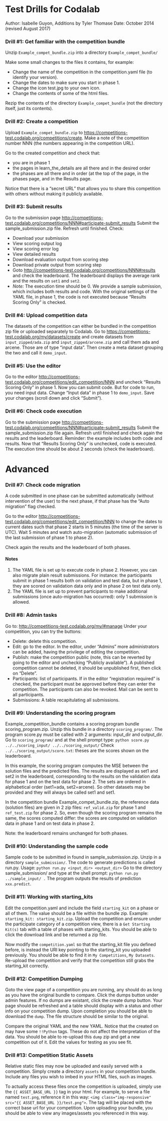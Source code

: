 # Test Drills for Codalab

Author: Isabelle Guyon, Additions by Tyler Thomase
Date: October 2014 (revised August 2017)

### Drill #1: Get familiar with the competition bundle

Unzip `Example_compet_bundle.zip` into a directory `Example_compet_bundle/`

Make some small changes to the files it contains, for example:

- Change the name of the competition in the competition.yaml file (to identify your version).
- Change the dates to make sure you start in phase 1.
- Change the icon test.jpg to your own icon.
- Change the contents of some of the html files.

Rezip the contents of the directory `Example_compet_bundle` (not the directory itself, just its contents).

### Drill #2: Create a competition

Upload `Example_compet_bundle.zip` to https://competitions-test.codalab.org/competitions/create.
Make a note of the competition number NNN (the numbers appearing in the competition URL).

Go to the created competition and check that:
 - you are in phase 1
 - the pages in learn_the_details are all there and in the desired order
 - the phases are all there and in order (at the top of the page, in the phases page, and in the Results page.

Notice that there is a “secret URL” that allows you to share this competition with others without making it publicly available.

### Drill #3: Submit results

Go to the submission page http://competitions-test.codalab.org/competitions/NNN#participate-submit_results
Submit the sample_submission.zip file. Refresh until finished. Check:
* Download your submission
* View scoring output log
* View scoring error log
* View detailed results
* Download evaluation output from scoring step
* Download private output from scoring step
*  Goto http://competitions-test.codalab.org/competitions/NNN#results
and check the leaderboard. The leaderboard displays the average rank and the results on `set1` and `set2`.
*  *Note:* The execution time should be 0. We provide a sample submission, which includes both results and code. With the original settings of the YAML file, in phase 1, the code is not executed because “Results Scoring Only” is checked.

### Drill #4: Upload competition data

The datasets of the competition can either be bundled in the competition zip file or uploaded separately to Codalab.
Go to https://competitions-test.codalab.org/my/datasets/create and create datasets from `input_zipped/ada.zip` and `input_zipped/arcene.zip` and call them ada and arcene. Those are of type “input data”.
Then create a meta dataset grouping the two and call it `demo_input`.

### Drill #5: Use the editor

Go to the editor http://competitions-test.codalab.org/competitions/edit_competition/NNN and uncheck “Results Scoring Only” in phase 1. Now you can submit code. But for code to run, you need input data.
Change “Input data” in phase 1 to `demo_input`.
Save your changes (scroll down and click “Submit”).

### Drill #6: Check code execution

Go to the submission page http://competitions-test.codalab.org/competitions/NNN#participate-submit_results
Submit the sample_submission.zip file again. Refresh until finished and check again the results and the leaderboard. Reminder: the example includes both code and results. Now that “Results Scoring Only” is unchecked, code is executed. The execution time should be about 2 seconds (check the leaderboard).

# Advanced

### Drill #7: Check code migration

A code submitted in one phase can be submitted automatically (without intervention of the user) to the next phase, if that phase has the “Auto migration” flag checked.

Go to the editor http://competitions-test.codalab.org/competitions/edit_competition/NNN to change the dates to current dates such that phase 2 starts in 5 minutes (the time of the server is UTC). Wait 5 minutes and watch auto-migration (automatic submission of the last submission of phase 1 to phase 2).

Check again the results and the leaderboard of both phases.

#### Notes 

1. The YAML file is set up to execute code in phase 2. However, you can also migrate plain result submissions. For instance: the participants submit in phase 1 results both on validation and test data, but in phase 1, they are scored on validation data only and in phase 2 on test data only.
2. The YAML file is set up to prevent participants to make additional submissions (once auto-migration has occurred): only 1 submission is allowed.


### Drill #8: Admin tasks

Go to:
http://competitions-test.codalab.org/my/#manage
Under your competition, you can try the buttons:
- Delete: delete this competition.
- Edit: go to the editor. In the editor, under “Admins” more administrators can be added, having the privilege of editing the competition.
- Publish: make the competition public (note, this can be reverted by going to the editor and unchecking “Publicly available”). A published competition cannot be deleted, it should be unpublished first, then click on “Delete”.
- Participants: list of participants. If in the editor “registration required” is checked, the participant must be approved before they can enter the competition. The participants can also be revoked. Mail can be sent to all participants.
- Submissions: A table recapitulating all submissions.


### Drill #9: Understanding the scoring program

Example_competition_bundle contains a scoring program bundle scoring_program.zip. Unzip this bundle in a directory `scoring_program/`. The program score.py must be called with 2 arguments: input_dir and output_dir.
Go to `scoring_program/` and at the shell prompt type:
```python score.py ../../scoring_input/ ../../scoring_output/```
Check `../../scoring_output/score.txt`: theses are the scores shown on the leaderboard.

In this example, the scoring program computes the MSE between the solution files and the predicted files. The results are displayed as set1 and set2 in the leaderboard, corresponding to the results on the validation data for phase 1 and on the test data for phase 2. The sets are ordered in alphabetical order (set1=ada, set2=arcene). So other datasets may be provided and they will always be called set1 and set1.

In the competition bundle Example_compet_bundle.zip, the reference data (solution files) are given in 2 zip files: `ref_valid.zip` for phase 1 and `ref_test.zip` for phase 2. So, even though the scoring program remains the same, the scores computed differ: the scores are computed on validation data in phase 1 and on test data in phase 2.

Note: the leaderboard remains unchanged for both phases.


### Drill #10: Understanding the sample code

Sample code to be submitted in found in sample_submission.zip. Unzip in a directory `sample_submission/`. The code to generate predictions is called run.py. Usage:
```python run.py <input_dir> <output_dir>```
Go to the directory sample_submission/ and type at the shell prompt:
```python run.py ../sample_input/ .```
The program outputs the results of prediction `xxx.predict`.


### Drill #11: Working with starting_kits

Edit the competition.yaml and include the field `starting_kit` on a phase or all of them. The value should be a file within the bundle zip. Example:
`starting_kit: starting_kit.zip`. Upload the competition and ensure under the participate category of a competition view, there is a `Get Starting Kit(s)` tab with a table of
phases with starting_kits. You should be able to click the download link and be returned a zip file.

Now modify the `competition.yaml` so that the starting_kit file you defined before, is instead the URI key pointing to the starting_kit you uploaded previously. You should be able to
find it in `My Competitions`, `My Datasets`. Re-upload the competition and verify that the competition still grabs the starting_kit correctly.


### Drill #12: Competition Dumping

Goto the view page of a competition you are running, any should do as long as you have the original bundle to compare.
Click the dumps button under admin features. If no dumps are existant, click the create dump button. Your page should be refreshed and a table should display with a status and other info on your
competition dump. Upon completion you should be able to download the `dump`. The file structure should be similar to the original.

Compare the original YAML and the new YAML. Notice that the created on may have some `!!Python` tags. These do not affect the interpretation of the data. You should be able to
re-upload this `dump` zip and get a new competition out of it. Edit the values for testing as you see fit.


### Drill #13: Competition Static Assets

Relative static files may now be uploaded and easily served with a competition. Simply create a directory `assets` in your competition bundle. Include any files you wish to imbed in
your HTML files, such as images. 

To actually access these files once the competition is uploaded, simply use the `{{ ASSET_BASE_URL }}` tag in your html. For example, to serve a
file named `test.png`, reference it in this way: `<img class="img-responsive" src="{{ ASSET_BASE_URL }}/test.png">`. The tag will be placed with the correct base url for your competition.
Upon uploading your bundle, you should be able to view any images/assets you referenced in this way.
